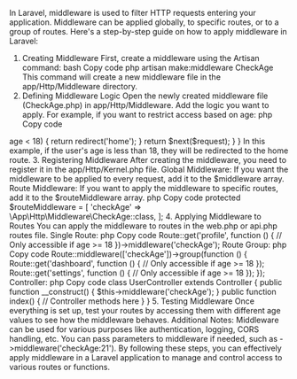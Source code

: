In Laravel, middleware is used to filter HTTP requests entering your application. Middleware can be applied globally, to specific routes, or to a group of routes. Here's a step-by-step guide on how to apply middleware in Laravel:

1. Creating Middleware
First, create a middleware using the Artisan command:
bash
Copy code
php artisan make:middleware CheckAge
This command will create a new middleware file in the app/Http/Middleware directory.
2. Defining Middleware Logic
Open the newly created middleware file (CheckAge.php) in app/Http/Middleware.
Add the logic you want to apply. For example, if you want to restrict access based on age:
php
Copy code
<?php

namespace App\Http\Middleware;

use Closure;
use Illuminate\Http\Request;
use Symfony\Component\HttpFoundation\Response;

class CheckAge
{
    /**
     * Handle an incoming request.
     *
     * @param  \Illuminate\Http\Request  $request
     * @param  \Closure  $next
     * @return mixed
     */
    public function handle(Request $request, Closure $next): Response
    {
        if ($request->age < 18) {
            return redirect('home');
        }

        return $next($request);
    }
}
In this example, if the user's age is less than 18, they will be redirected to the home route.
3. Registering Middleware
After creating the middleware, you need to register it in the app/Http/Kernel.php file.
Global Middleware: If you want the middleware to be applied to every request, add it to the $middleware array.
Route Middleware: If you want to apply the middleware to specific routes, add it to the $routeMiddleware array.
php
Copy code
protected $routeMiddleware = [
    'checkAge' => \App\Http\Middleware\CheckAge::class,
];
4. Applying Middleware to Routes
You can apply the middleware to routes in the web.php or api.php routes file.
Single Route:
php
Copy code
Route::get('profile', function () {
    // Only accessible if age >= 18
})->middleware('checkAge');
Route Group:
php
Copy code
Route::middleware(['checkAge'])->group(function () {
    Route::get('dashboard', function () {
        // Only accessible if age >= 18
    });
    Route::get('settings', function () {
        // Only accessible if age >= 18
    });
});
Controller:
php
Copy code
class UserController extends Controller
{
    public function __construct()
    {
        $this->middleware('checkAge');
    }

    public function index()
    {
        // Controller methods here
    }
}
5. Testing Middleware
Once everything is set up, test your routes by accessing them with different age values to see how the middleware behaves.
Additional Notes:
Middleware can be used for various purposes like authentication, logging, CORS handling, etc.
You can pass parameters to middleware if needed, such as ->middleware('checkAge:21').
By following these steps, you can effectively apply middleware in a Laravel application to manage and control access to various routes or functions.


